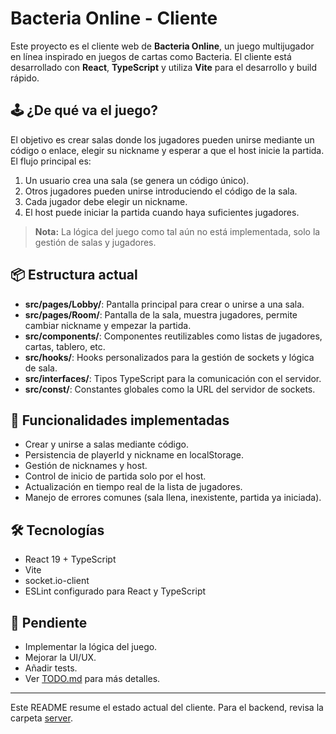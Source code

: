 # Bacteria Online - Cliente

Este proyecto es el cliente web de **Bacteria Online**, un juego multijugador en línea inspirado en juegos de cartas como Bacteria. El cliente está desarrollado con **React**, **TypeScript** y utiliza **Vite** para el desarrollo y build rápido.

## 🕹️ ¿De qué va el juego?

El objetivo es crear salas donde los jugadores pueden unirse mediante un código o enlace, elegir su nickname y esperar a que el host inicie la partida. El flujo principal es:

1. Un usuario crea una sala (se genera un código único).
2. Otros jugadores pueden unirse introduciendo el código de la sala.
3. Cada jugador debe elegir un nickname.
4. El host puede iniciar la partida cuando haya suficientes jugadores.

> **Nota:** La lógica del juego como tal aún no está implementada, solo la gestión de salas y jugadores.

## 📦 Estructura actual

- **src/pages/Lobby/**: Pantalla principal para crear o unirse a una sala.
- **src/pages/Room/**: Pantalla de la sala, muestra jugadores, permite cambiar nickname y empezar la partida.
- **src/components/**: Componentes reutilizables como listas de jugadores, cartas, tablero, etc.
- **src/hooks/**: Hooks personalizados para la gestión de sockets y lógica de sala.
- **src/interfaces/**: Tipos TypeScript para la comunicación con el servidor.
- **src/const/**: Constantes globales como la URL del servidor de sockets.

## 🚀 Funcionalidades implementadas

- Crear y unirse a salas mediante código.
- Persistencia de playerId y nickname en localStorage.
- Gestión de nicknames y host.
- Control de inicio de partida solo por el host.
- Actualización en tiempo real de la lista de jugadores.
- Manejo de errores comunes (sala llena, inexistente, partida ya iniciada).

## 🛠️ Tecnologías

- React 19 + TypeScript
- Vite
- socket.io-client
- ESLint configurado para React y TypeScript

## 📝 Pendiente

- Implementar la lógica del juego.
- Mejorar la UI/UX.
- Añadir tests.
- Ver [TODO.md](../TODO.md) para más detalles.

---

Este README resume el estado actual del cliente. Para el backend, revisa la carpeta [server](../server).
